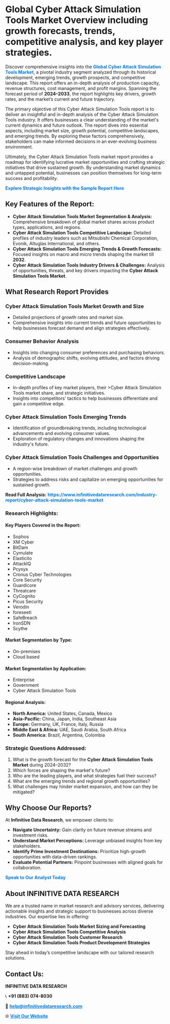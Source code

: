 <h1>Global Cyber Attack Simulation Tools Market Overview including growth forecasts, trends, competitive analysis, and key player strategies.</h1>
<p>
Discover comprehensive insights into the 
<a href="https://www.infinitivedataresearch.com/industry-report/cyber-attack-simulation-tools-market" rel="dofollow" style="color: #007BFF; text-decoration: none;"><strong>Global Cyber Attack Simulation Tools Market</strong></a>, a pivotal industry segment analyzed through its historical development, emerging trends, growth prospects, and competitive landscape. This report offers an in-depth analysis of production capacity, revenue structures, cost management, and profit margins. Spanning the forecast period of <strong>2024–2033</strong>, the report highlights key drivers, growth rates, and the market’s current and future trajectory.
</p>
<p>
The primary objective of this Cyber Attack Simulation Tools report is to deliver an insightful and in-depth analysis of the Cyber Attack Simulation Tools industry. It offers businesses a clear understanding of the market's current dynamics and future outlook. The report dives into essential aspects, including market size, growth potential, competitive landscapes, and emerging trends. By exploring these factors comprehensively, stakeholders can make informed decisions in an ever-evolving business environment.
</p>
<p>
Ultimately, the Cyber Attack Simulation Tools market report provides a roadmap for identifying lucrative market opportunities and crafting strategic initiatives that drive sustained growth. By understanding market dynamics and untapped potential, businesses can position themselves for long-term success and profitability.
</p>
<p>
<a href="https://www.infinitivedataresearch.com/request-sample/reportId=104081" style="color: #007BFF; text-decoration: none;"><strong>Explore Strategic Insights with the Sample Report Here</strong></a>
</p>

<h2>Key Features of the Report:</h2>
<ul>
<li><strong>Cyber Attack Simulation Tools Market Segmentation & Analysis:</strong> Comprehensive breakdown of global market shares across product types, applications, and regions.</li>
<li><strong>Cyber Attack Simulation Tools Competitive Landscape:</strong> Detailed profiles of industry leaders such as Mitsubishi Chemical Corporation, Evonik, Altuglas International, and others.</li>
<li><strong>Cyber Attack Simulation Tools Emerging Trends & Growth Forecasts:</strong> Focused insights on macro and micro trends shaping the market till <strong>2032</strong>.</li>
<li><strong>Cyber Attack Simulation Tools Industry Drivers & Challenges:</strong> Analysis of opportunities, threats, and key drivers impacting the <strong>Cyber Attack Simulation Tools Market</strong>.</li>
</ul>

<h2>What Research Report Provides</h2>
<h3>Cyber Attack Simulation Tools Market Growth and Size</h3>
<ul>
<li>Detailed projections of growth rates and market size.</li>
<li>Comprehensive insights into current trends and future opportunities to help businesses forecast demand and align strategies effectively.</li>
</ul>

<h3>Consumer Behavior Analysis</h3>
<ul>
<li>Insights into changing consumer preferences and purchasing behaviors.</li>
<li>Analysis of demographic shifts, evolving attitudes, and factors driving decision-making.</li>
</ul>

<h3>Competitive Landscape</h3>
<ul>
<li>In-depth profiles of key market players, their >Cyber Attack Simulation Tools market share, and strategic initiatives.</li>
<li>Insights into competitors' tactics to help businesses differentiate and gain a competitive edge.</li>
</ul>

<h3>Cyber Attack Simulation Tools Emerging Trends</h3>
<ul>
<li>Identification of groundbreaking trends, including technological advancements and evolving consumer values.</li>
<li>Exploration of regulatory changes and innovations shaping the industry's future.</li>
</ul>

<h3>Cyber Attack Simulation Tools Challenges and Opportunities</h3>
<ul>
<li>A region-wise breakdown of market challenges and growth opportunities.</li>
<li>Strategies to address risks and capitalize on emerging opportunities for sustained growth.</li>
</ul>
<p><strong>Read Full Analysis:</strong> <a href="https://www.infinitivedataresearch.com/industry-report/cyber-attack-simulation-tools-market" rel="dofollow" style="color: #007BFF; text-decoration: none;"><strong>https://www.infinitivedataresearch.com/industry-report/cyber-attack-simulation-tools-market</strong></a></p>
<h3>Research Highlights:</h3>
<h4>Key Players Covered in the Report:</h4>
<ul><li>Sophos</li><li>XM Cyber</li><li>BitDam</li><li>Cymulate</li><li>Elasticito</li><li>AttackIQ</li><li>Pcysys</li><li>Cronus Cyber Technologies</li><li>Core Security</li><li>Guardicore</li><li>Threatcare</li><li>CyCognito</li><li>Picus Security</li><li>Verodin</li><li>foreseeti</li><li>SafeBreach</li><li>IronSDN</li><li>Scythe</li></ul>
<h4>Market Segmentation by Type:</h4>
<ul><li>On-premises</li><li>Cloud based</li></ul>
<h4>Market Segmentation by Application:</h4>
<ul><li>Enterprise</li><li>Government</li><li>Cyber Attack Simulation Tools</li></ul>

<h4>Regional Analysis:</h4>
<ul>
<li><strong>North America:</strong> United States, Canada, Mexico</li>
<li><strong>Asia-Pacific:</strong> China, Japan, India, Southeast Asia</li>
<li><strong>Europe:</strong> Germany, UK, France, Italy, Russia</li>
<li><strong>Middle East & Africa:</strong> UAE, Saudi Arabia, South Africa</li>
<li><strong>South America:</strong> Brazil, Argentina, Colombia</li>
</ul>

<h3>Strategic Questions Addressed:</h3>
<ol>
<li>What is the growth forecast for the <strong>Cyber Attack Simulation Tools Market</strong> during 2024–2032?</li>
<li>Which forces are shaping the market's future?</li>
<li>Who are the leading players, and what strategies fuel their success?</li>
<li>What are the emerging trends and regional growth opportunities?</li>
<li>What challenges may hinder market expansion, and how can they be mitigated?</li>
</ol>

<h2>Why Choose Our Reports?</h2>
<p>At <strong>Infinitive Data Research</strong>, we empower clients to:</p>
<ul>
<li><strong>Navigate Uncertainty:</strong> Gain clarity on future revenue streams and investment risks.</li>
<li><strong>Understand Market Perceptions:</strong> Leverage unbiased insights from key stakeholders.</li>
<li><strong>Identify Prime Investment Destinations:</strong> Prioritize high-growth opportunities with data-driven rankings.</li>
<li><strong>Evaluate Potential Partners:</strong> Pinpoint businesses with aligned goals for collaboration.</li>
</ul>
<p><a href="https://www.infinitivedataresearch.com/industry-report/cyber-attack-simulation-tools-market" rel="dofollow" style="color: #007BFF; text-decoration: none;"><strong>Speak to Our Analyst Today</strong></a></p>

<h2>About INFINITIVE DATA RESEARCH</h2>
<p>We are a trusted name in market research and advisory services, delivering actionable insights and strategic support to businesses across diverse industries. Our expertise lies in offering:</p>
<ul>
<li><strong>Cyber Attack Simulation Tools Market Sizing and Forecasting</strong></li>
<li><strong>Cyber Attack Simulation Tools Competitive Analysis</strong></li>
<li><strong>Cyber Attack Simulation Tools Customer Research</strong></li>
<li><strong>Cyber Attack Simulation Tools Product Development Strategies</strong></li>
</ul>
<p>Stay ahead in today’s competitive landscape with our tailored research solutions.</p>

<h2>Contact Us:</h2>
<p><strong>INFINITIVE DATA RESEARCH</strong></p>
<p>📞 <strong>+91 (883) 074-8030</strong></p>
<p>📧 <strong><a href="mailto:help@infinitivedataresearch.com" style="color: #007BFF;">help@infinitivedataresearch.com</a></strong></p>
<p>🌐 <strong><a href="https://www.infinitivedataresearch.com" rel="dofollow" style="color: #007BFF;">Visit Our Website</a></strong></p>